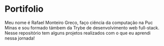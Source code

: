 # Portifolio

Meu nome é Rafael Monteiro Greco, faço ciência da computação na Puc Minas e sou formado támbem da Trybe de desenvolvimento web full-stack.
Nesse repositório tem alguns projetos realizados com o que eu aprendi nessa jornada!
